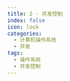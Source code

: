 ```yaml
---
title: 2 - 并发控制
index: false
icon: lock
categories: 
  - 计算机操作系统
  - 并发
tags:
  - 操作系统
  - 并发控制
---
```


<Catalog />